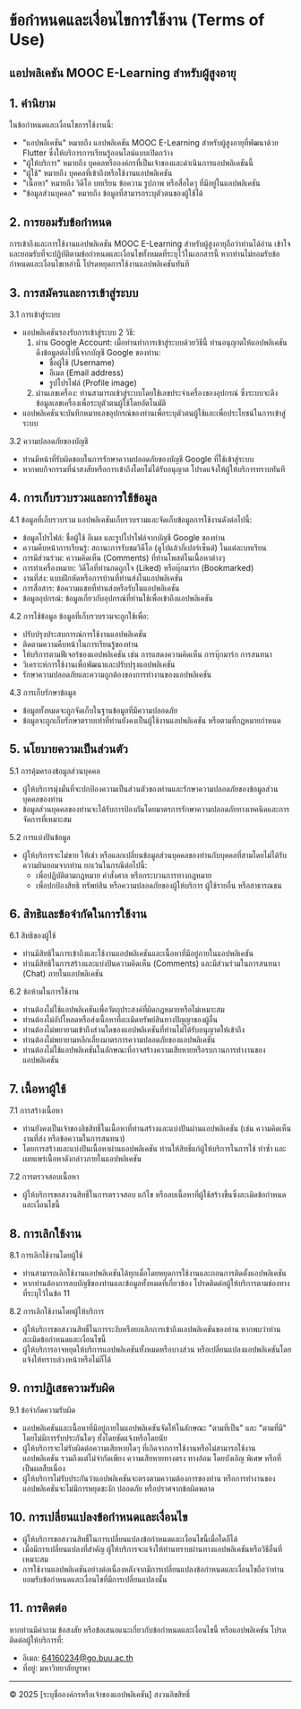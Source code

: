# ข้อกำหนดและเงื่อนไขการใช้งาน (Terms of Use)
## แอปพลิเคชัน MOOC E-Learning สำหรับผู้สูงอายุ


## 1. คำนิยาม

ในข้อกำหนดและเงื่อนไขการใช้งานนี้:
- "แอปพลิเคชัน" หมายถึง แอปพลิเคชัน MOOC E-Learning สำหรับผู้สูงอายุที่พัฒนาด้วย Flutter ซึ่งให้บริการการเรียนรู้ออนไลน์แบบเปิดกว้าง
- "ผู้ให้บริการ" หมายถึง บุคคลหรือองค์กรที่เป็นเจ้าของและดำเนินการแอปพลิเคชันนี้
- "ผู้ใช้" หมายถึง บุคคลที่เข้าถึงหรือใช้งานแอปพลิเคชัน
- "เนื้อหา" หมายถึง วิดีโอ บทเรียน ข้อความ รูปภาพ หรือสื่อใดๆ ที่มีอยู่ในแอปพลิเคชัน
- "ข้อมูลส่วนบุคคล" หมายถึง ข้อมูลที่สามารถระบุตัวตนของผู้ใช้ได้

## 2. การยอมรับข้อกำหนด

การเข้าถึงและการใช้งานแอปพลิเคชัน MOOC E-Learning สำหรับผู้สูงอายุถือว่าท่านได้อ่าน เข้าใจ และยอมรับที่จะปฏิบัติตามข้อกำหนดและเงื่อนไขทั้งหมดที่ระบุไว้ในเอกสารนี้ หากท่านไม่ยอมรับข้อกำหนดและเงื่อนไขเหล่านี้ โปรดหยุดการใช้งานแอปพลิเคชันทันที

## 3. การสมัครและการเข้าสู่ระบบ

3.1 การเข้าสู่ระบบ
- แอปพลิเคชันรองรับการเข้าสู่ระบบ 2 วิธี:
  1. ผ่าน Google Account: เมื่อท่านทำการเข้าสู่ระบบด้วยวิธีนี้ ท่านอนุญาตให้แอปพลิเคชันดึงข้อมูลต่อไปนี้จากบัญชี Google ของท่าน:
     - ชื่อผู้ใช้ (Username)
     - อีเมล (Email address)
     - รูปโปรไฟล์ (Profile image)
  2. ผ่านเลขเครื่อง: ท่านสามารถเข้าสู่ระบบโดยใช้เลขประจำเครื่องของอุปกรณ์ ซึ่งระบบจะดึงข้อมูลเลขเครื่องเพื่อระบุตัวตนผู้ใช้โดยอัตโนมัติ
- แอปพลิเคชันจะบันทึกหมายเลขอุปกรณ์ของท่านเพื่อระบุตัวตนผู้ใช้และเพื่อประโยชน์ในการเข้าสู่ระบบ

3.2 ความปลอดภัยของบัญชี
- ท่านมีหน้าที่รับผิดชอบในการรักษาความปลอดภัยของบัญชี Google ที่ใช้เข้าสู่ระบบ
- หากพบกิจกรรมที่น่าสงสัยหรือการเข้าถึงโดยไม่ได้รับอนุญาต โปรดแจ้งให้ผู้ให้บริการทราบทันที

## 4. การเก็บรวบรวมและการใช้ข้อมูล

4.1 ข้อมูลที่เก็บรวบรวม
แอปพลิเคชันเก็บรวบรวมและจัดเก็บข้อมูลการใช้งานดังต่อไปนี้:
- ข้อมูลโปรไฟล์: ชื่อผู้ใช้ อีเมล และรูปโปรไฟล์จากบัญชี Google ของท่าน
- ความคืบหน้าการเรียนรู้: สถานะการรับชมวิดีโอ (ดูไปแล้วกี่เปอร์เซ็นต์) ในแต่ละบทเรียน
- การมีส่วนร่วม: ความคิดเห็น (Comments) ที่ท่านโพสต์ในเนื้อหาต่างๆ
- การทำเครื่องหมาย: วิดีโอที่ท่านกดถูกใจ (Liked) หรือบุ๊กมาร์ก (Bookmarked)
- งานที่ส่ง: แบบฝึกหัดหรือการบ้านที่ท่านส่งในแอปพลิเคชัน
- การสื่อสาร: ข้อความแชทที่ท่านส่งหรือรับในแอปพลิเคชัน
- ข้อมูลอุปกรณ์: ข้อมูลเกี่ยวกับอุปกรณ์ที่ท่านใช้เพื่อเข้าถึงแอปพลิเคชัน

4.2 การใช้ข้อมูล
ข้อมูลที่เก็บรวบรวมจะถูกใช้เพื่อ:
- ปรับปรุงประสบการณ์การใช้งานแอปพลิเคชัน
- ติดตามความคืบหน้าในการเรียนรู้ของท่าน
- ให้บริการตามฟีเจอร์ของแอปพลิเคชัน เช่น การแสดงความคิดเห็น การบุ๊กมาร์ก การสนทนา
- วิเคราะห์การใช้งานเพื่อพัฒนาและปรับปรุงแอปพลิเคชัน
- รักษาความปลอดภัยและความถูกต้องของการทำงานของแอปพลิเคชัน

4.3 การเก็บรักษาข้อมูล
- ข้อมูลทั้งหมดจะถูกจัดเก็บในฐานข้อมูลที่มีความปลอดภัย
- ข้อมูลจะถูกเก็บรักษาตราบเท่าที่ท่านยังคงเป็นผู้ใช้งานแอปพลิเคชัน หรือตามที่กฎหมายกำหนด

## 5. นโยบายความเป็นส่วนตัว

5.1 การคุ้มครองข้อมูลส่วนบุคคล
- ผู้ให้บริการมุ่งมั่นที่จะปกป้องความเป็นส่วนตัวของท่านและรักษาความปลอดภัยของข้อมูลส่วนบุคคลของท่าน
- ข้อมูลส่วนบุคคลของท่านจะได้รับการป้องกันโดยมาตรการรักษาความปลอดภัยทางเทคนิคและการจัดการที่เหมาะสม

5.2 การแบ่งปันข้อมูล
- ผู้ให้บริการจะไม่ขาย ให้เช่า หรือแลกเปลี่ยนข้อมูลส่วนบุคคลของท่านกับบุคคลที่สามโดยไม่ได้รับความยินยอมจากท่าน ยกเว้นในกรณีต่อไปนี้:
  - เพื่อปฏิบัติตามกฎหมาย คำสั่งศาล หรือกระบวนการทางกฎหมาย
  - เพื่อปกป้องสิทธิ ทรัพย์สิน หรือความปลอดภัยของผู้ให้บริการ ผู้ใช้รายอื่น หรือสาธารณชน

## 6. สิทธิและข้อจำกัดในการใช้งาน

6.1 สิทธิของผู้ใช้
- ท่านมีสิทธิในการเข้าถึงและใช้งานแอปพลิเคชันและเนื้อหาที่มีอยู่ภายในแอปพลิเคชัน
- ท่านมีสิทธิในการสร้างและแบ่งปันความคิดเห็น (Comments) และมีส่วนร่วมในการสนทนา (Chat) ภายในแอปพลิเคชัน

6.2 ข้อห้ามในการใช้งาน
- ท่านต้องไม่ใช้แอปพลิเคชันเพื่อวัตถุประสงค์ที่ผิดกฎหมายหรือไม่เหมาะสม
- ท่านต้องไม่อัปโหลดหรือส่งเนื้อหาที่ละเมิดทรัพย์สินทางปัญญาของผู้อื่น
- ท่านต้องไม่พยายามเข้าถึงส่วนใดของแอปพลิเคชันที่ท่านไม่ได้รับอนุญาตให้เข้าถึง
- ท่านต้องไม่พยายามหลีกเลี่ยงมาตรการความปลอดภัยของแอปพลิเคชัน
- ท่านต้องไม่ใช้แอปพลิเคชันในลักษณะที่อาจสร้างความเสียหายหรือรบกวนการทำงานของแอปพลิเคชัน

## 7. เนื้อหาผู้ใช้

7.1 การสร้างเนื้อหา
- ท่านยังคงเป็นเจ้าของลิขสิทธิ์ในเนื้อหาที่ท่านสร้างและแบ่งปันผ่านแอปพลิเคชัน (เช่น ความคิดเห็น งานที่ส่ง หรือข้อความในการสนทนา)
- โดยการสร้างและแบ่งปันเนื้อหาผ่านแอปพลิเคชัน ท่านให้สิทธิ์แก่ผู้ให้บริการในการใช้ ทำซ้ำ และเผยแพร่เนื้อหาดังกล่าวภายในแอปพลิเคชัน

7.2 การตรวจสอบเนื้อหา
- ผู้ให้บริการขอสงวนสิทธิ์ในการตรวจสอบ แก้ไข หรือลบเนื้อหาที่ผู้ใช้สร้างขึ้นซึ่งละเมิดข้อกำหนดและเงื่อนไขนี้

## 8. การเลิกใช้งาน

8.1 การเลิกใช้งานโดยผู้ใช้
- ท่านสามารถเลิกใช้งานแอปพลิเคชันได้ทุกเมื่อโดยหยุดการใช้งานและถอนการติดตั้งแอปพลิเคชัน
- หากท่านต้องการลบบัญชีของท่านและข้อมูลทั้งหมดที่เกี่ยวข้อง โปรดติดต่อผู้ให้บริการตามช่องทางที่ระบุไว้ในข้อ 11

8.2 การเลิกใช้งานโดยผู้ให้บริการ
- ผู้ให้บริการขอสงวนสิทธิ์ในการระงับหรือยกเลิกการเข้าถึงแอปพลิเคชันของท่าน หากพบว่าท่านละเมิดข้อกำหนดและเงื่อนไขนี้
- ผู้ให้บริการอาจหยุดให้บริการแอปพลิเคชันทั้งหมดหรือบางส่วน หรือเปลี่ยนแปลงแอปพลิเคชันโดยแจ้งให้ทราบล่วงหน้าหรือไม่ก็ได้

## 9. การปฏิเสธความรับผิด

9.1 ข้อจำกัดความรับผิด
- แอปพลิเคชันและเนื้อหาที่มีอยู่ภายในแอปพลิเคชันจัดให้ในลักษณะ "ตามที่เป็น" และ "ตามที่มี" โดยไม่มีการรับประกันใดๆ ทั้งโดยชัดแจ้งหรือโดยนัย
- ผู้ให้บริการจะไม่รับผิดต่อความเสียหายใดๆ ที่เกิดจากการใช้งานหรือไม่สามารถใช้งานแอปพลิเคชัน รวมถึงแต่ไม่จำกัดเพียง ความเสียหายทางตรง ทางอ้อม โดยบังเอิญ พิเศษ หรือที่เป็นผลสืบเนื่อง
- ผู้ให้บริการไม่รับประกันว่าแอปพลิเคชันจะตรงตามความต้องการของท่าน หรือการทำงานของแอปพลิเคชันจะไม่มีการหยุดชะงัก ปลอดภัย หรือปราศจากข้อผิดพลาด

## 10. การเปลี่ยนแปลงข้อกำหนดและเงื่อนไข

- ผู้ให้บริการขอสงวนสิทธิ์ในการเปลี่ยนแปลงข้อกำหนดและเงื่อนไขนี้เมื่อใดก็ได้
- เมื่อมีการเปลี่ยนแปลงที่สำคัญ ผู้ให้บริการจะแจ้งให้ท่านทราบผ่านทางแอปพลิเคชันหรือวิธีอื่นที่เหมาะสม
- การใช้งานแอปพลิเคชันอย่างต่อเนื่องหลังจากมีการเปลี่ยนแปลงข้อกำหนดและเงื่อนไขถือว่าท่านยอมรับข้อกำหนดและเงื่อนไขที่มีการเปลี่ยนแปลงนั้น

## 11. การติดต่อ

หากท่านมีคำถาม ข้อสงสัย หรือข้อเสนอแนะเกี่ยวกับข้อกำหนดและเงื่อนไขนี้ หรือแอปพลิเคชัน โปรดติดต่อผู้ให้บริการที่:

- อีเมล: 64160234@go.buu.ac.th
- ที่อยู่: มหาวิทยาลัยบูรพา

---

© 2025 [ระบุชื่อองค์กรหรือเจ้าของแอปพลิเคชัน] สงวนลิขสิทธิ์